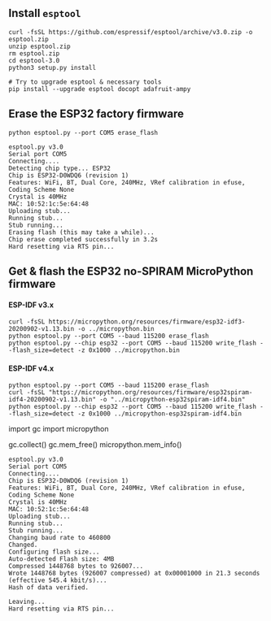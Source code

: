## Install `esptool`

```shell script
curl -fsSL https://github.com/espressif/esptool/archive/v3.0.zip -o esptool.zip
unzip esptool.zip
rm esptool.zip
cd esptool-3.0
python3 setup.py install

# Try to upgrade esptool & necessary tools
pip install --upgrade esptool docopt adafruit-ampy
```

## Erase the ESP32 factory firmware

```shell script
python esptool.py --port COM5 erase_flash
```
```text
esptool.py v3.0
Serial port COM5
Connecting....
Detecting chip type... ESP32
Chip is ESP32-D0WDQ6 (revision 1)
Features: WiFi, BT, Dual Core, 240MHz, VRef calibration in efuse, Coding Scheme None
Crystal is 40MHz
MAC: 10:52:1c:5e:64:48
Uploading stub...
Running stub...
Stub running...
Erasing flash (this may take a while)...
Chip erase completed successfully in 3.2s
Hard resetting via RTS pin...
```
## Get & flash the ESP32 no-SPIRAM MicroPython firmware
#### ESP-IDF v3.x

```shell script
curl -fsSL https://micropython.org/resources/firmware/esp32-idf3-20200902-v1.13.bin -o ../micropython.bin
python esptool.py --port COM5 --baud 115200 erase_flash
python esptool.py --chip esp32 --port COM5 --baud 115200 write_flash --flash_size=detect -z 0x1000 ../micropython.bin
```

#### ESP-IDF v4.x

```shell script
python esptool.py --port COM5 --baud 115200 erase_flash
curl -fsSL "https://micropython.org/resources/firmware/esp32spiram-idf4-20200902-v1.13.bin" -o "../micropython-esp32spiram-idf4.bin"
python esptool.py --chip esp32 --port COM5 --baud 115200 write_flash --flash_size=detect -z 0x1000 ../micropython-esp32spiram-idf4.bin
```
import gc
import micropython

gc.collect()
gc.mem_free()
micropython.mem_info()




```text
esptool.py v3.0
Serial port COM5
Connecting....
Chip is ESP32-D0WDQ6 (revision 1)
Features: WiFi, BT, Dual Core, 240MHz, VRef calibration in efuse, Coding Scheme None
Crystal is 40MHz
MAC: 10:52:1c:5e:64:48
Uploading stub...
Running stub...
Stub running...
Changing baud rate to 460800
Changed.
Configuring flash size...
Auto-detected Flash size: 4MB
Compressed 1448768 bytes to 926007...
Wrote 1448768 bytes (926007 compressed) at 0x00001000 in 21.3 seconds (effective 545.4 kbit/s)...
Hash of data verified.

Leaving...
Hard resetting via RTS pin...
```

